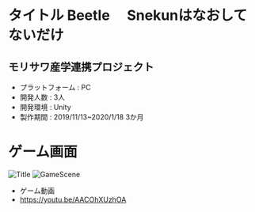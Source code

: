 # タイトル Beetle　 Snekunはなおしてないだけ
## モリサワ産学連携プロジェクト
* プラットフォーム : PC
* 開発人数 : 3人
* 開発環境 : Unity
* 製作期間 : 2019/11/13~2020/1/18 3か月

# ゲーム画面
![Title](https://user-images.githubusercontent.com/57022767/122719228-e009a800-d2a8-11eb-8b5d-938ad09d7009.png)
![GameScene](https://user-images.githubusercontent.com/57022767/122719233-e1d36b80-d2a8-11eb-9c46-7ced3d5f3b77.png)

* ゲーム動画
* https://youtu.be/AACOhXUzhOA


